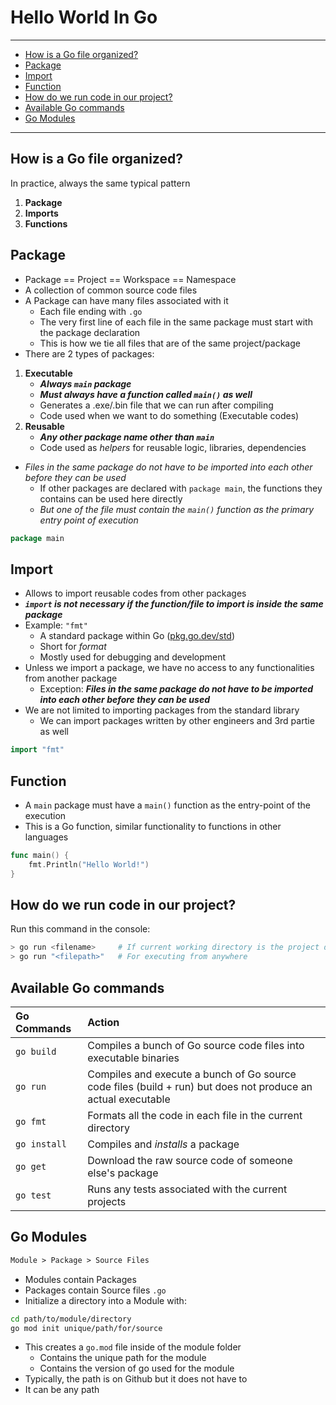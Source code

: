 # Hello World In Go

---

- [How is a Go file organized?](#how-is-a-go-file-organized)
- [Package](#package)
- [Import](#import)
- [Function](#function)
- [How do we run code in our project?](#how-do-we-run-code-in-our-project)
- [Available Go commands](#available-go-commands)
- [Go Modules](#go-modules)

---

## How is a Go file organized?

In practice, always the same typical pattern

1. **Package**
2. **Imports**
3. **Functions**

## Package

- Package == Project == Workspace == Namespace
- A collection of common source code files
- A Package can have many files associated with it
  - Each file ending with `.go`
  - The very first line of each file in the same package must start with the package declaration
  - This is how we tie all files that are of the same project/package
- There are 2 types of packages:

1. **Executable**
     - ***Always `main` package***
     - ***Must always have a function called `main()` as well***
     - Generates a .exe/.bin file that we can run after compiling
     - Code used when we want to do something (Executable codes)
2. **Reusable**
     - ***Any other package name other than `main`***
     - Code used as *helpers* for reusable logic, libraries, dependencies

- *Files in the same package do not have to be imported into each other before they can be used*
  - If other packages are declared with `package main`, the functions they contains can be used here directly
  - *But one of the file must contain the `main()` function as the primary entry point of execution*

```go
package main
```

## Import

- Allows to import reusable codes from other packages
- ***`import` is not necessary if the function/file to import is inside the same package***
- Example: `"fmt"`
  - A standard package within Go ([pkg.go.dev/std](https://pkg.go.dev/std))
  - Short for *format*
  - Mostly used for debugging and development
- Unless we import a package, we have no access to any functionalities from another package
  - Exception: ***Files in the same package do not have to be imported into each other before they can be used***
- We are not limited to importing packages from the standard library
  - We can import packages written by other engineers and 3rd partie as well

```go
import "fmt"
```

## Function

- A `main` package must have a `main()` function as the entry-point of the execution
- This is a Go function, similar functionality to functions in other languages

```go
func main() {
    fmt.Println("Hello World!")
}
```

## How do we run code in our project?

Run this command in the console:

```sh
> go run <filename>     # If current working directory is the project directory
> go run "<filepath>"   # For executing from anywhere
```

## Available Go commands

Go Commands | Action
:--|:--
`go build`|Compiles a bunch of Go source code files into executable binaries
`go run`|Compiles and execute a bunch of Go source code files (build + run) but does not produce an actual executable
`go fmt`|Formats all the code in each file in the current directory
`go install`|Compiles and *installs* a package
`go get`|Download the raw source code of someone else's package
`go test`|Runs any tests associated with the current projects

## Go Modules

```txt
Module > Package > Source Files
```

- Modules contain Packages
- Packages contain Source files `.go`
- Initialize a directory into a Module with:

```sh
cd path/to/module/directory
go mod init unique/path/for/source
```

- This creates a `go.mod` file inside of the module folder
  - Contains the unique path for the module
  - Contains the version of go used for the module
- Typically, the path is on Github but it does not have to
- It can be any path
